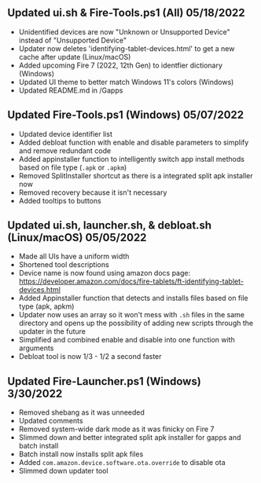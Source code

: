 ## Updated ui.sh & Fire-Tools.ps1 (All) 05/18/2022
- Unidentified devices are now "Unknown or Unsupported Device" instead of "Unsupported Device"
- Updater now deletes 'identifying-tablet-devices.html' to get a new cache after update (Linux/macOS)
- Added upcoming Fire 7 (2022, 12th Gen) to identfier dictionary (Windows)
- Updated UI theme to better match Windows 11's colors (Windows) 
- Updated README.md in /Gapps

## Updated Fire-Tools.ps1 (Windows) 05/07/2022
- Updated device identifier list
- Added debloat function with enable and disable parameters to simplify and remove redundant code
- Added appinstaller function to intelligently switch app install methods based on file type (`.apk` or `.apkm`)
- Removed SplitInstaller shortcut as there is a integrated split apk installer now
- Removed recovery because it isn't necessary 
- Added tooltips to buttons

## Updated ui.sh, launcher.sh, & debloat.sh (Linux/macOS) 05/05/2022
- Made all UIs have a uniform width
- Shortened tool descriptions
- Device name is now found using amazon docs page: https://developer.amazon.com/docs/fire-tablets/ft-identifying-tablet-devices.html
- Added Appinstaller function that detects and installs files based on file type (apk, apkm)
- Updater now uses an array so it won't mess with `.sh` files in the same directory and opens up the possibility of adding new scripts through the updater in the future
- Simplified and combined enable and disable into one function with arguments
- Debloat tool is now 1/3 - 1/2 a second faster

## Updated Fire-Launcher.ps1 (Windows) 3/30/2022
- Removed shebang as it was unneeded
- Updated comments
- Removed system-wide dark mode as it was finicky on Fire 7
- Slimmed down and better integrated split apk installer for gapps and batch install
- Batch install now installs split apk files
- Added `com.amazon.device.software.ota.override` to disable ota
- Slimmed down updater tool
